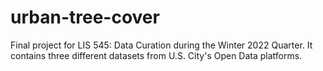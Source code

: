 # urban-tree-cover
Final project for LIS 545: Data Curation during the Winter 2022 Quarter. It contains three different datasets from U.S. City's Open Data platforms.
